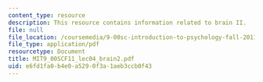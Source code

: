 ```yaml
---
content_type: resource
description: This resource contains information related to brain II.
file: null
file_location: /coursemedia/9-00sc-introduction-to-psychology-fall-2011/e6fd1fa0b4e0a5290f3a1aeb3ccb0f43_MIT9_00SCF11_lec04_brain2.pdf
file_type: application/pdf
resourcetype: Document
title: MIT9_00SCF11_lec04_brain2.pdf
uid: e6fd1fa0-b4e0-a529-0f3a-1aeb3ccb0f43
---
```

